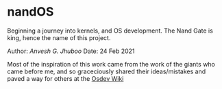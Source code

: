 # nandOS

Beginning a journey into kernels, and OS development.
The Nand Gate is king, hence the name of this project.

Author: *Anvesh G. Jhuboo*
Date: 24 Feb 2021

Most of the inspiration of this work came from the work of the giants who came before me, 
and so graceciously shared their ideas/mistakes and paved a way for others at the [Osdev Wiki](https://wiki.osdev.org/)

